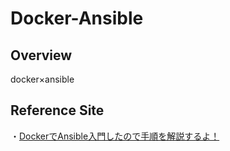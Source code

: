 # Docker-Ansible

## Overview
docker×ansible

## Reference Site
・[DockerでAnsible入門したので手順を解説するよ！](https://traveler0401.com/docker-ansible/)
